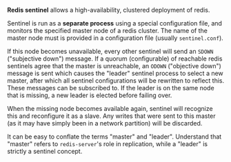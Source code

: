 **Redis sentinel** allows a high-availability, clustered deployment of redis.

Sentinel is run as a **separate process** using a special configuration file, and monitors the specified master node of a redis cluster. The name of the master node must is provided in a configuration file (usually `sentinel.conf`).

If this node becomes unavailable, every other sentinel will send an `SDOWN` ("subjective down") message. If a quorum (configurable) of reachable redis sentinels agree that the master is unreachable, an `ODOWN` ("objective down") message is sent which causes the "leader" sentinel process to select a new master, after which all sentinel configurations will be rewritten to reflect this. These messages can be subscribed to. If the leader is on the same node that is missing, a new leader is elected before failing over.

When the missing node becomes available again, sentinel will recognize this and reconfigure it as a slave. Any writes that were sent to this master (as it may have simply been in a network partition) will be discarded.

It can be easy to conflate the terms "master" and "leader". Understand that "master" refers to `redis-server`'s role in replication, while a "leader" is strictly a sentinel concept. 